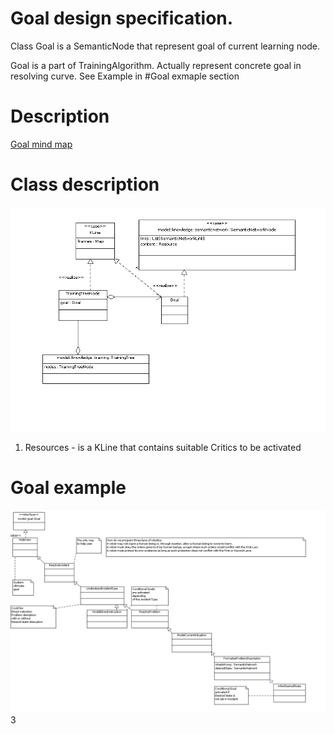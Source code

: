 # Goal design specification.
Class Goal is a SemanticNode that represent goal of current learning node. 

Goal is a part of TrainingAlgorithm. Actually represent concrete goal in resolving curve. See Example in #Goal exmaple section


# Description

[Goal mind map](https://github.com/development-team/2/blob/master/doc/design-specification/mm/goal.png)

# Class description

![Goal class](https://github.com/development-team/2/raw/master/doc/design-specification/uml/images/Training.png)

1.  Resources - is a KLine that contains suitable Critics to be activated

# Goal example
![Goals hierarchy example](https://github.com/development-team/2/raw/master/doc/design-specification/uml/images/GoalConceptClass.png)                              3